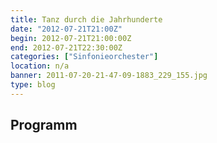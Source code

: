 ```yaml
---
title: Tanz durch die Jahrhunderte 
date: "2012-07-21T21:00Z"
begin: 2012-07-21T21:00:00Z
end: 2012-07-21T22:30:00Z
categories: ["Sinfonieorchester"]
location: n/a
banner: 2011-07-20-21-47-09-1883_229_155.jpg
type: blog
---
```

## Programm


